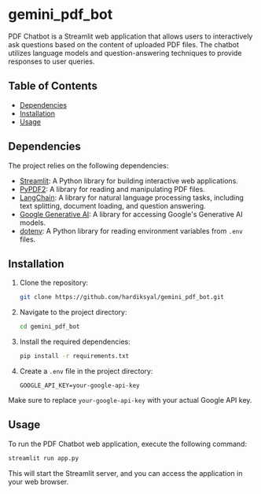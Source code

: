 # gemini_pdf_bot

PDF Chatbot is a Streamlit web application that allows users to interactively ask questions based on the content of uploaded PDF files. The chatbot utilizes language models and question-answering techniques to provide responses to user queries.

## Table of Contents
- [Dependencies](#dependencies)
- [Installation](#installation)
- [Usage](#usage)
  
## Dependencies
The project relies on the following dependencies:
- [Streamlit](https://streamlit.io/): A Python library for building interactive web applications.
- [PyPDF2](https://pythonhosted.org/PyPDF2/): A library for reading and manipulating PDF files.
- [LangChain](https://github.com/langchain/langchain): A library for natural language processing tasks, including text splitting, document loading, and question answering.
- [Google Generative AI](https://github.com/google-research/google-generativeai): A library for accessing Google's Generative AI models.
- [dotenv](https://pypi.org/project/python-dotenv/): A Python library for reading environment variables from `.env` files.

## Installation
1. Clone the repository:
   ```bash
   git clone https://github.com/hardiksyal/gemini_pdf_bot.git
   ```
2. Navigate to the project directory:
   ```bash
   cd gemini_pdf_bot
   ```
3. Install the required dependencies:
   ```bash
   pip install -r requirements.txt
   ```
4. Create a `.env` file in the project directory:
   ```plaintext
   GOOGLE_API_KEY=your-google-api-key
   ```
Make sure to replace `your-google-api-key` with your actual Google API key.

## Usage
To run the PDF Chatbot web application, execute the following command:
```bash
streamlit run app.py
```
This will start the Streamlit server, and you can access the application in your web browser.
